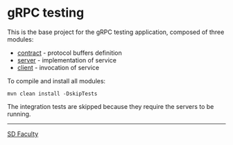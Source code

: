 # gRPC testing

This is the base project for the gRPC testing application, composed of three modules:

- [contract](contract/) - protocol buffers definition
- [server](server/) - implementation of service
- [client](client/) - invocation of service

To compile and install all modules:

```
mvn clean install -DskipTests
```

The integration tests are skipped because they require the servers to be running.

----

[SD Faculty](mailto:leti-sod@disciplinas.tecnico.ulisboa.pt)

